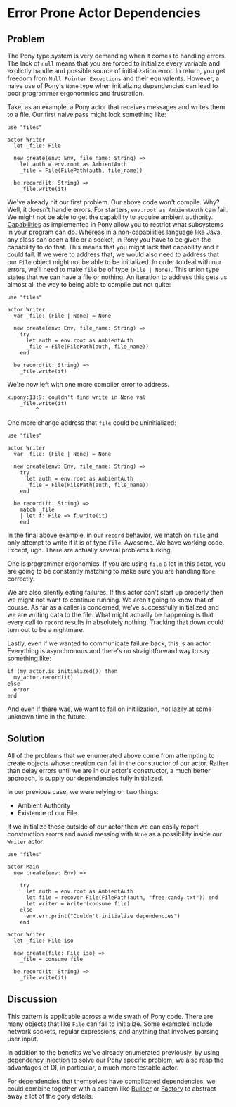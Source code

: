 # Error Prone Actor Dependencies

## Problem

The Pony type system is very demanding when it comes to handling errors. The lack of `null` means that you are forced to initialize every variable and explictly handle and possible source of initialization error. In return, you get freedom from `Null Pointer Exceptions` and their equivalents. However, a naive use of Pony's `None` type when initializing dependencies can lead to poor programmer ergononmics and frustration. 

Take, as an example, a Pony actor that receives messages and writes them to a file. Our first naive pass might look something like:

```pony
use "files"

actor Writer
  let _file: File

  new create(env: Env, file_name: String) =>
    let auth = env.root as AmbientAuth
    _file = File(FilePath(auth, file_name))

  be record(it: String) =>
    _file.write(it)
```

We've already hit our first problem. Our above code won't compile. Why? Well, it doesn't handle errors. For starters, `env.root as AmbientAuth` can fail. We might not be able to get the capability to acquire ambient authority. [Capabilities](https://en.wikipedia.org/wiki/Capability-based_addressing) as implemented in Pony allow you to restrict what subsystems in your program can do. Whereas in a non-capabilities language like Java, any class can open a file or a socket, in Pony you have to be given the capability to do that. This means that you might lack that capability and it could fail. If we were to address that, we would also need to address that our `File` object might not be able to be initialized. In order to deal with our errors, we'll need to make `file` be of type `(File | None)`. This union type states that we can have a file or nothing. An iteration to address this gets us almost all the way to being able to compile but not quite:

```pony
use "files"

actor Writer
  var _file: (File | None) = None

  new create(env: Env, file_name: String) =>
    try
      let auth = env.root as AmbientAuth
      _file = File(FilePath(auth, file_name))
    end

  be record(it: String) =>
    _file.write(it)
```

We're now left with one more compiler error to address.

```
x.pony:13:9: couldn't find write in None val
    _file.write(it)
         ^
```

One more change address that `file` could be uninitialized:

```pony
use "files"

actor Writer
  var _file: (File | None) = None

  new create(env: Env, file_name: String) =>
    try
      let auth = env.root as AmbientAuth
      _file = File(FilePath(auth, file_name))
    end

  be record(it: String) =>
    match _file
    | let f: File => f.write(it)
    end
```

In the final above example, in our `record` behavior, we match on `file` and only attempt to write if it is of type `File`. Awesome. We have working code. Except, ugh. There are actually several problems lurking.

One is programmer ergonomics. If you are using `file` a lot in this actor, you are going to be constantly matching to make sure you are handling `None` correctly.

We are also silently eating failures. If this actor can't start up properly then we might not want to continue running. We aren't going to know that of course. As far as a caller is concerned, we've successfully initialized and we are writing data to the file. What might actually be happening is that every call to `record` results in absolutely nothing. Tracking that down could turn out to be a nightmare. 

Lastly, even if we wanted to communicate failure back, this is an actor. Everything is asynchronous and there's no straightforward way to say something like:

```pony
if (my_actor.is_initialized()) then
  my_actor.record(it)
else
  error
end
```

And even if there was, we want to fail on initilization, not lazily at some unknown time in the future.

## Solution

All of the problems that we enumerated above come from attempting to create objects whose creation can fail in the constructor of our actor. Rather than delay errors until we are in our actor's constructor, a much better approach, is supply our dependencies fully initialized.

In our previous case, we were relying on two things:

* Ambient Authority
* Existence of our File

If we initialize these outside of our actor then we can easily report construction erorrs and avoid messing with `None` as a possibility inside our `Writer` actor:

```pony
use "files"

actor Main
  new create(env: Env) =>

    try
      let auth = env.root as AmbientAuth
      let file = recover File(FilePath(auth, "free-candy.txt")) end
      let writer = Writer(consume file)
    else
      env.err.print("Couldn't initialize dependencies")
    end

actor Writer
  let _file: File iso

  new create(file: File iso) =>
    _file = consume file

  be record(it: String) =>
    _file.write(it)
```

## Discussion

This pattern is applicable across a wide swath of Pony code. There are many objects that like `File` can fail to initialize. Some examples include network sockets, regular expressions, and anything that involves parsing user input.

In addition to the benefits we've already enumerated previously, by using [dependency injection](https://en.wikipedia.org/wiki/Dependency_injection) to solve our Pony specific problem, we also reap the advantages of DI, in particular, a much more testable actor.

For dependencies that themselves have complicated dependencies, we could combine together with a pattern like [Builder](https://en.wikipedia.org/wiki/Builder_pattern) or [Factory](https://en.wikipedia.org/wiki/Factory_%28object-oriented_programming%29) to abstract away a lot of the gory details.
